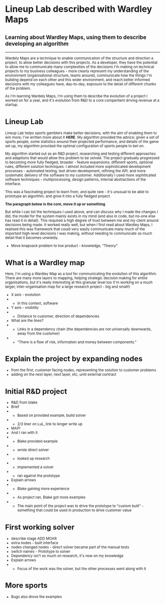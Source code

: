 # Lineup Lab described with Wardley Maps

## <small> Learning about Wardley Maps, using them to describe developing an algorithm

___

Wardely Maps are a technique to enable communication of the structure and direction a project, to allow better decisions with this projects. As a developer, they have the potential to allow me to communicate many complexities of the decisions I'm making on technical projects to my business colleagues - more clearly represent my understanding of the environment (organisational structure, teams around), communicate how the things I'm building depend on each other and this wider environment, and reach better informed decisions with my colleagues have, day-to-day, exposure to the detail of different chunks of the problem.

As I'm learning Wardely Maps, I'm using them to describe the evolution of a project I worked on for a year, and it's evolution from R&D to a core compentent driving revenue at a startup.

# Lineup Lab

Lineup Lab helps sports gamblers make better decisions, with the aim of enabling them to win more; I've written more about it **HERE**. My algorithm provided the advice; given a set of sports people, some statistics around their projected performance, and details of the game set up, my algorithm provided the optimal configuration of sports people to bet on.

My algorithm started out as an R&D project, researching and testing different approaches and adaptions that would allow this problem to be solved. The project gradually progressed to becoming more fully fledged, broader - feature expansions; different sports, optional rules, different solution techniques. I almost included more sophisticated development processes - automated testing, test driven development, refining the API, and more systematic delivery of the software to my customer. Additionally I used more sophiticated software techniques - multiprocessing, design patterns, internal abstractions of the interface.

This was a fascinating project to learn from, and quite rare - it's unusual to be able to prototype an algorithm, and grow it into a fully fledged project.

**The paragraph below is the core, move it up or something**

But while I can list the techniques I used above, and can discuss why I made the changes I did, the model for the system mainly exists in my mind (and also in code, but no-one else has read it in detail). This required a high degree of trust between me and my client around decisions being made. It worked really well, but when I first read about Wardley Maps, I realised this was framework that could very easily communicate many much of the important high-level decisions I was making, without needing to communicate so much detail that it becomes unwieldy.

* Move knapsack problem to low product - knowledge, "Theory"
# What is a Wardley map

Here, I'm using a Wardley Map as a tool for communicating the evolution of this algorithm. There are many more layers to mapping, helping strategic decision making for entire organisations, but it's really interesting at this granular level too (I'm working on a much larger, inter-organisation map for a large research project - big and small!)

* X axis - evolution
* * In this context, software
* Y axis - visibility
* * Distance to customer, direction of dependencies
* What are the lines?
* * Links in a dependency chain (the dependencies are not universally downwards, away from the customer)
* *  "There is a flow of risk, information and money between components."
# Explain the project by expanding nodes
* from the first, customer facing nodes, representing the solution to customer problems
* adding on the next layer, next layer, etc, until external contract
# Initial R&D project
* R&D from blake
* Brief 
* * Based on provided example, build solver
* * 2/3 liner on LuL, link to longer write up
* MAP!
* And I ran with it
* * Blake provided example
* * wrote direct solver
* * looked up research
* * implemented a solver
* * ran against the prototype
* Explain arrows
* * Blake gaining more experience
* * As project ran, Blake got more examples
* * The main point of the project was to drive the prototype to "custom built" - something that could be used in production to drive customer value
# First working solver
* describe stage ADD MOAR
* extra nodes - built interface
* nodes changed nodes - direct solver became part of the manual tests
* switch names - Prototype to solver
* Dependency isn't so much on research, it's now on my knowledge
* Explain arrows
* * Focus of the work was the solver, but the other processes went along with it
# More sports
* Bugs also drove the examples
